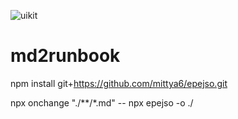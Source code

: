 ![uikit](https://user-images.githubusercontent.com/53619699/117480426-8d945680-af9c-11eb-802b-63ca593a8c07.jpg)
# md2runbook
npm install git+https://github.com/mittya6/epejso.git


npx onchange "./**/*.md"  -- npx epejso -o ./